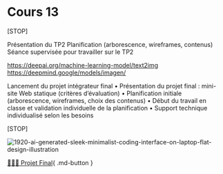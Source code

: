 # Cours 13

[STOP]

Présentation du TP2
Planification (arborescence, wireframes, contenus)
Séance supervisée pour travailler sur le TP2

https://deepai.org/machine-learning-model/text2img
https://deepmind.google/models/imagen/

Lancement du projet intégrateur final
	•	Présentation du projet final : mini-site Web statique (critères d’évaluation)
	•	Planification initiale (arborescence, wireframes, choix des contenus)
	•	Début du travail en classe et validation individuelle de la planification
	•	Support technique individualisé selon les besoins








[STOP]

![1920-ai-generated-sleek-minimalist-coding-interface-on-laptop-flat-design-illustration](https://github.com/user-attachments/assets/0b3bfe39-c46d-4891-a2c3-fb805f7f45e1)


[🦸🏻‍♂️ Projet Final](./examens/projet_final.md){ .md-button } 
